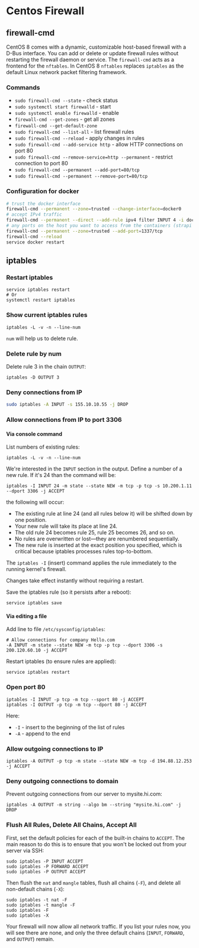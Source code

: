 # Centos Firewall

## firewall-cmd

CentOS 8 comes with a dynamic, customizable host-based firewall with a D-Bus interface. 
You can add or delete or update firewall rules without restarting the firewall daemon or service. 
The `firewall-cmd` acts as a frontend for the `nftables`. In CentOS 8 `nftables` replaces `iptables` as the default Linux network packet filtering framework.

### Commands

- `sudo firewall-cmd --state` - check status
- `sudo systemctl start firewalld` - start
- `sudo systemctl enable firewalld` - enable
- `firewall-cmd --get-zones` - get all zones
- `firewall-cmd --get-default-zone`
- `sudo firewall-cmd --list-all` - list firewall rules
- `sudo firewall-cmd --reload` - apply changes in rules
- `sudo firewall-cmd --add-service http` - allow HTTP connections on port 80
- `sudo firewall-cmd --remove-service=http --permanent` - restrict connection to port 80
- `sudo firewall-cmd --permanent --add-port=80/tcp`
- `sudo firewall-cmd --permanent --remove-port=80/tcp`

### Configuration for docker

```bash
# trust the docker interface
firewall-cmd --permanent --zone=trusted --change-interface=docker0
# accept IPv4 traffic
firewall-cmd --permanent --direct --add-rule ipv4 filter INPUT 4 -i docker0 -j ACCEPT
# any ports on the host you want to access from the containers (strapi port 1337 here)
firewall-cmd --permanent --zone=trusted --add-port=1337/tcp
firewall-cmd --reload
service docker restart
```

## iptables

### Restart iptables

```
service iptables restart
# Or
systemctl restart iptables
```

### Show current iptables rules

```
iptables -L -v -n --line-num
```

`num` will help us to delete rule.

### Delete rule by num

Delete rule 3 in the chain `OUTPUT`:

```
iptables -D OUTPUT 3
```

### Deny connections from IP

```bash
sudo iptables -A INPUT -s 155.10.10.55 -j DROP
```

### Allow connections from IP to port 3306

#### Via console command

List numbers of existing rules:

```
iptables -L -v -n --line-num
```

We're interested in the `INPUT` section in the output. Define a number of a new rule. If it's 24 than the command will be:

```
iptables -I INPUT 24 -m state --state NEW -m tcp -p tcp -s 10.200.1.11 --dport 3306 -j ACCEPT
```

the following will occur:

- The existing rule at line 24 (and all rules below it) will be shifted down by one position.
- Your new rule will take its place at line 24.
- The old rule 24 becomes rule 25, rule 25 becomes 26, and so on.
- No rules are overwritten or lost—they are renumbered sequentially.
- The new rule is inserted at the exact position you specified, which is critical because iptables processes rules top-to-bottom.

The `iptables -I` (insert) command applies the rule immediately to the running kernel's firewall.

Changes take effect instantly without requiring a restart.

Save the iptables rule (so it persists after a reboot): 

```
service iptables save
```

#### Via editing a file

Add line to file `/etc/sysconfig/iptables`:

```
# Allow connections for company Hello.com
-A INPUT -m state --state NEW -m tcp -p tcp --dport 3306 -s 200.120.60.10 -j ACCEPT
```

Restart iptables (to ensure rules are applied): 

```
service iptables restart
```

### Open port 80

```
iptables -I INPUT -p tcp -m tcp --sport 80 -j ACCEPT
iptables -I OUTPUT -p tcp -m tcp --dport 80 -j ACCEPT
```
Here:
- `-I` - insert to the beginning of the list of rules
- `-A` - append to the end

### Allow outgoing connections to IP

```
iptables -A OUTPUT -p tcp -m state --state NEW -m tcp -d 194.88.12.253 -j ACCEPT
```

### Deny outgoing connections to domain

Prevent outgoing connections from our server to mysite.hi.com:

```
iptables -A OUTPUT -m string --algo bm --string "mysite.hi.com" -j DROP
```

### Flush All Rules, Delete All Chains, Accept All

First, set the default policies for each of the built-in chains to `ACCEPT`. 
The main reason to do this is to ensure that you won't be locked out from your server via SSH:

```
sudo iptables -P INPUT ACCEPT
sudo iptables -P FORWARD ACCEPT
sudo iptables -P OUTPUT ACCEPT
```

Then flush the `nat` and `mangle` tables, flush all chains (`-F`), and delete all non-default chains (`-X`):

```
sudo iptables -t nat -F
sudo iptables -t mangle -F
sudo iptables -F
sudo iptables -X
```

Your firewall will now allow all network traffic. If you list your rules now, you will see there are none, and only the three default chains (`INPUT`, `FORWARD`, and `OUTPUT`) remain.
